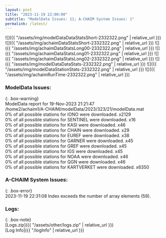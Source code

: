 ```yaml
---
layout: post
title: "2023-11-19 22:00:00"
subtitle: "ModelData Issues: 11; A-CHAIM System Issues: 1"
permalink: /latest/
---
```


![]({{ "/assets/img/modelDataDataStatsShort-2332322.png" | relative_url }})
![]({{ "/assets/img/achaimDataStatsShort-2332322.png" | relative_url }})
![]({{ "/assets/img/achaimDataStatsLong00-2332322.png" | relative_url }})
![]({{ "/assets/img/achaimDataStatsLong01-2332322.png" | relative_url }})
![]({{ "/assets/img/achaimDataStatsLong02-2332322.png" | relative_url }})
![]({{ "/assets/img/modelDataDataStats-2332322.png" | relative_url }})
![]({{ "/assets/img/modelDataStationStats-2332322.png" | relative_url }})
![]({{ "/assets/img/achaimRunTime-2332322.png" | relative_url }})


### ModelData Issues:  
  
{: .box-warning}  
 ModelData report for 19-Nov-2023 21:21:47   
 /home2/achaim1/A-CHAIM/modelData/2023/323/21/modelData.mat   
 0% of all possible stations for IONO were downloaded. x2129   
 0% of all possible stations for SENTINEL were downloaded. x16   
 0% of all possible stations for KASI were downloaded. x46   
 0% of all possible stations for CHAIN were downloaded. x29   
 0% of all possible stations for EUREF were downloaded. x38   
 0% of all possible stations for GARNER were downloaded. x45   
 0% of all possible stations for GREF were downloaded. x45   
 0% of all possible stations for IGS were downloaded. x45   
 0% of all possible stations for NOAA were downloaded. x46   
 0% of all possible stations for QGN were downloaded. x46   
 0% of all possible stations for KARTVERKET were downloaded. x6350   
  
### A-CHAIM System Issues:  
  
{: .box-error}  
2023-11-19 22:31:08 Index exceeds the number of array elements (59).  

### Logs:  
  
{: .box-note}  
[Logs.zip]({{ "/assets/other/logs.zip" | relative_url }})  
[Log Info]({{ "/logInfo" | relative_url }})  
